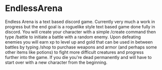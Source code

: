 # EndlessArena
Endless Arena is a text based discord game. Currently very much a work in progress but the end goal is a roguelike style text based game done fully in discord. 
You will create your character with a simple /create command then type /battle to initiate a battle with a random enemy. Upon defeating enemies you will earn xp to level up and gold
that can be used in between battles by typing /shop to purchase weapons and armor (and perhaps some other items like potions) to fight more difficult creatures and progress further into the game. If you die you're dead permanently and will have to start over with a new character from the beginning.
